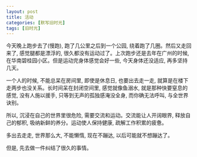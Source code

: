 ```yaml
---
layout: post
title: 活动
categories: [默写旧时光]
tags: [旧时光]
---
```


今天晚上跑步去了(慢跑), 跑了几公里之后到一个公园, 绕着跑了几圈。然后又走回来了, 感觉腿都是漂浮的, 很久都没有运动过了。上次跑步还是去年在广州的时候, 在华南碧桂园小区。但是运动完身体感觉会好一些, 今天身体还没适应, 再多坚持几天。

一个人的时候, 不能总呆在房间里, 即使是休息日, 也要出去走一走, 就算是在楼下走两步也没关系。长时间呆在封闭空间里, 感觉就像鱼溺水, 就是那种快要窒息的感觉, 没有人施以援手, 只等到无声的孤独感淹没全身, 而你确无法呼叫, 与全世界诀别。

所以, 沉浸在自己的世界里很危险, 需要交流和运动。交流能让人开阔眼界, 释放自己的郁积, 吸纳新鲜的养分。运动使人保持健康, 疏解工作积累的疲惫。

多出去走走, 世界那么大, 不能懒惰, 现在不蹦达, 以后可能就不想蹦达了。

但是, 先去做一件纠结了很久的事情。

